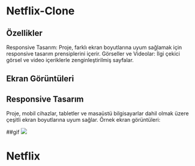 # Netflix-Clone
## Özellikler

Responsive Tasarım: Proje, farklı ekran boyutlarına uyum sağlamak için responsive tasarım prensiplerini içerir.
Görseller ve Videolar: İlgi çekici görsel ve video içeriklerle zenginleştirilmiş sayfalar.

## Ekran Görüntüleri

## Responsive Tasarım
Proje, mobil cihazlar, tabletler ve masaüstü bilgisayarlar dahil olmak üzere çeşitli ekran boyutlarına uyum sağlar. Örnek ekran görüntüleri:

##gif
<img src="netflix.gif">
# Netflix
